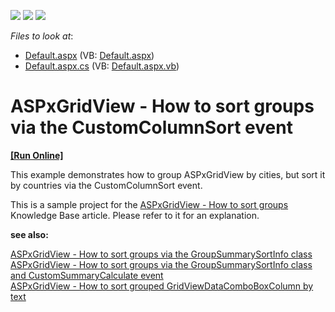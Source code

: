 <!-- default badges list -->
![](https://img.shields.io/endpoint?url=https://codecentral.devexpress.com/api/v1/VersionRange/128535775/10.1.9%2B)
[![](https://img.shields.io/badge/Open_in_DevExpress_Support_Center-FF7200?style=flat-square&logo=DevExpress&logoColor=white)](https://supportcenter.devexpress.com/ticket/details/E3179)
[![](https://img.shields.io/badge/📖_How_to_use_DevExpress_Examples-e9f6fc?style=flat-square)](https://docs.devexpress.com/GeneralInformation/403183)
<!-- default badges end -->
<!-- default file list -->
*Files to look at*:

* [Default.aspx](./CS/WebSite/Default.aspx) (VB: [Default.aspx](./VB/WebSite/Default.aspx))
* [Default.aspx.cs](./CS/WebSite/Default.aspx.cs) (VB: [Default.aspx.vb](./VB/WebSite/Default.aspx.vb))
<!-- default file list end -->
# ASPxGridView - How to sort groups via the CustomColumnSort event
<!-- run online -->
**[[Run Online]](https://codecentral.devexpress.com/e3179/)**
<!-- run online end -->


<p>This example demonstrates how to group ASPxGridView by cities, but sort it by countries via the CustomColumnSort event.</p><p>This is a sample project for the <a href="https://www.devexpress.com/Support/Center/p/K18508">ASPxGridView - How to sort groups </a> Knowledge Base article. Please refer to it for an explanation.</p><p><strong>see also:</strong></p><p><a href="https://www.devexpress.com/Support/Center/p/E3180">ASPxGridView - How to sort groups via the GroupSummarySortInfo class</a> <br />
<a href="https://www.devexpress.com/Support/Center/p/E3181">ASPxGridView - How to sort groups via the GroupSummarySortInfo class and CustomSummaryCalculate event</a> <br />
<a href="https://www.devexpress.com/Support/Center/p/E3182">ASPxGridView - How to sort grouped GridViewDataComboBoxColumn by text</a> <br />
</p>

<br/>



